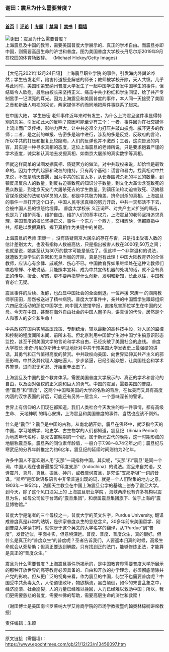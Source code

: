### 谢田：震旦为什么需要普度？

---

#### [首页](../../../..?n13456097) &nbsp;|&nbsp; [评论](../../../../../epoch-comment?n13456097) &nbsp;|&nbsp; [专题](../../../../../epoch-special?n13456097) &nbsp;|&nbsp; [禁闻](../../../../../epoch-news?n13456097) &nbsp;|&nbsp; [禁书](../../../../../books?n13456097) &nbsp;|&nbsp; [翻墙](https://github.com/gfw-breaker/nogfw/blob/master/README.md?n13456097)


<div><img alt="谢田：震旦为什么需要普度？" class="attachment-djy_600_400 size-djy_600_400 wp-post-image" src="https://i.epochtimes.com/assets/uploads/2021/12/id13444862-GettyImages-1166490174-600x400.jpg"/>
<div class="caption">
 上海震旦及中国的教育，需要美国普度大学展示的、真正的学术自由。而震旦亦即中国，则需要高层生命的济世和普度。图为美国普度大学校长丹尼尔斯2019年9月在校园的体育场致辞。 （Michael Hickey/Getty Images)
</div></div><hr/><div class="post_content" id="artbody" itemprop="articleBody">
 <!-- article content begin -->
 <p>
  【大纪元2021年12月24日讯】
  <ok href="https://www.epochtimes.com/gb/tag/%E4%B8%8A%E6%B5%B7%E9%9C%87%E6%97%A6%E8%81%8C%E4%B8%9A%E5%AD%A6%E9%99%A2.html">
   上海震旦职业学院
  </ok>
  的事件，引发海内外舆论哗然；学生告发老师，陷害传道授业解惑的师长；教师被学校开除，天人共愤。几乎与此同时，美国印第安纳州普度大学发生了一起中国学生告发中国学生的事件，但结局令人欣慰，最后由校长来坚持正义、痛击中共小粉红和学生间谍，给了共产专制黑手一记漂亮的耳光。因为上海震旦和美国普度的事件，本人同一天接受了美国之音和新唐人电视的采访，两家媒体不约而同地把两件事联系了起来。
 </p>
 <p>
  在中国大陆，
  <ok href="https://www.epochtimes.com/gb/tag/%E5%AD%A6%E7%94%9F%E5%91%8A%E5%AF%86.html">
   学生告密
  </ok>
  老师事件近年来时有发生，为什么上海震旦这件事显得特别的恶劣、引发如此大的反响？原因可能至少有三个：一者，事件因为在社交媒体上流出而广泛传播，影响力巨大，让中共必须全力打压并敲山振虎、威吓更多的教师；二者，是之前的举报、告密多是暗中进行，涉及的多是反党、反政府的言论，所以中共的打压和报复比较隐晦，人们的反弹也并不激烈；三者，这次告发的内容，其实是一种寻求真相的态度，这位上海震旦的老师所说，只是要求抱着严谨的学术态度，诚实和认真地去发掘真相、如南京大屠杀的真实数字等真相。
 </p>
 <p>
  但就这样简单的试图发掘真相、质疑官方的做法，对中共政权来说，却恰恰是最致命的。因为中共的起家和政权的维持，只有两个基础：谎言和暴力。找真相对中共来说，不啻是晴天霹雳，因为中共的谎言太多，从长春围城杀死的平民的数量，到镇反肃反杀人的数量，到反右迫害致死的知识分子数量，到文化大革命含冤致死的民众数量，到北京天安门大屠杀死去的学生数量，到镇压法轮功迫害致死、活摘器官谋杀致死的法轮功学员的人数，都是中共极力掩盖、拚命封杀的真相。上海震旦的事件一旦打开这个口子，中国人民寻求真相的努力开启，中共一天都活不下去，会被中国人民的愤怒给埋葬。
  <ok href="https://www.epochtimes.com/gb/tag/%E6%99%AE%E5%BA%A6%E5%A4%A7%E5%AD%A6%E6%A0%A1%E9%95%BF.html">
   普度大学校长
  </ok>
  义正词严、对共产主义扩张的痛击，也是为了维护真相、维护自由、维护人们的基本权力。上海震旦的老师坚持追求真理，美国普度的校长坚持正义，事件一个东方一个西方，交相辉映，但都直指中共，都是以发掘真相、捍卫真相作为关键中的关键。
 </p>
 <p>
  上海震旦的老师
  <ok href="https://www.epochtimes.com/gb/tag/%E5%AE%8B%E5%BA%9A%E4%B8%80.html">
   宋庚一
  </ok>
  ，没有质疑南京大屠杀的存在与否，只是指出受害人数的估计差别太大，也没有指称人数被高估，只是指出被害人数在3000到50万之间；也就是说，她甚至认为30万的数字可能是低估了。但这样一个非常温和的说法，就遭致无良学生的告密和无良当局的开除，真是岂有此理！中国大陆教育界的全体教师，应该心有余悸、戚戚然、伤心不已。中国教育界如果继续处在这种让教师们噤若寒蝉、不敢说话，只能照本宣科、成为中共宣传机器的处境的话，就不会有真正的传导、授业、解惑，更不要再指望什么创新、发明和新知，长此以往，中国教育必亡无疑。
 </p>
 <p>
  震旦事件的后续、发酵，也凸显中国社会的全面倒退。一位声援
  <ok href="https://www.epochtimes.com/gb/tag/%E5%AE%8B%E5%BA%9A%E4%B8%80.html">
   宋庚一
  </ok>
  的湖南教师李田田，居然被送进了精神病院。普度大学事件中，亲共的中国留学生跟踪组织六四纪念活动的那位中国学生, 向中国大使馆举报，直接危害那位学生在中国的父母。今天在中国，甚至在海外自由社会的中国人圈子内，讲真话的代价，居然是个人和家人的安全和生命！
 </p>
 <p>
  中共政权在国内实施高压政策、专制统治，辅以最新的高科技手段，对人民的监控和控制的程度闻所未闻、前所未有。但北京利用中国留学生对中国学生搞意识形态监控，甚至干预美国大学的言论和学术自由，已经突破了美国社会的底线。
  <ok href="https://www.epochtimes.com/gb/tag/%E6%99%AE%E5%BA%A6%E5%A4%A7%E5%AD%A6%E6%A0%A1%E9%95%BF.html">
   普度大学校长
  </ok>
  米奇·丹尼尔斯博士罕见地针对中共干预美国大学发表史上最强硬的讲话，其勇气和正气值得高度的赞赏。中共政权向美国、向世界延伸其共产主义的邪恶影响，中共及其代理人咄咄逼人、步步紧逼，已经引起众怒，让美国社会和学术界警觉，进而忍无可忍、开始重拳出击了。
 </p>
 <p>
  上海震旦及中国的整个教育体系，需要美国普度大学展示的、真正的学术和言论的自由，以及面对强权的正义感和巨大的勇气。中国的震旦，需要美国的普度。但“震旦”和“普度”，这两个中国和美国的大学的名称的背后，在优美而又具有高度内涵的汉字表面的背后，可能还有另外一层含义、一个意味深长的警讯。
 </p>
 <p>
  世界上有信仰的人们现在都知道，我们人类社会今天发生的每一件事情，都有高级生命、
  <ok href="https://www.epochtimes.com/gb/tag/%E5%A4%A9%E5%9C%B0%E7%A5%9E%E6%98%8E.html">
   天地神明
  </ok>
  的精心安排，上海震旦和美国普度的事件，当然也应该不例外。
 </p>
 <p>
  什么是“震旦”？震旦是中国的古称。从南北朝开始，震旦在佛经中，就泛指今天的中国。学习地质学、地史学、古生物学的人们都知道，震旦纪（Sinian Period）为地质年代名称，是元古宙晚期的一个纪，属于新元古代的晚期，这一时期形成的地层称震旦系。震旦系的同位素年龄值，一般介于7.98～8.74亿年之间；震旦纪与寒武纪的分界年龄推定为约6亿年，震旦纪的延续时间则约为2亿年。
 </p>
 <p>
  许多中国人不喜欢别人用“支那”一词指称中国，其实呢，“支那”和“震旦”是同一个词，中国人现在也普遍接受“印度支那”（Indochina）的说法。震旦来自梵语，又译震丹、真丹、真旦、振旦、神丹，或者摩诃震旦，是梵语“支那斯坦”一词的音译。“斯坦”是印欧语系语言中非常普遍出现的词，就是一个人们聚集的地方之意。1903年－1952年，法国天主教会在中国上海震旦公学的基础上创办了震旦大学。到今天，除了这个风口浪尖上的
  <ok href="https://www.epochtimes.com/gb/tag/%E4%B8%8A%E6%B5%B7%E9%9C%87%E6%97%A6%E8%81%8C%E4%B8%9A%E5%AD%A6%E9%99%A2.html">
   上海震旦职业学院
  </ok>
  ，海峡两岸也有许多机构以震旦为名，如母公司位于台湾的”震旦集团”，和隶属震旦集团旗下、位于上海的”震旦博物馆。”
 </p>
 <p>
  普度大学是笔者的三个母校之一，普度大学的英文名字，Purdue University, 翻译成普度真是非常的贴切，是佛家普度众生的慈悲含义。30多年前来美国留学、刚到普度大学读书时，就惊讶于这个英文的大学名字的翻译，从“Purdue”到“普度”，发音近似，字面朴实，但意境深远。普度、普度、普度众生，真的很好。但什么是真正的“普度众生”的普度呢？圣者告诉我们，人要返本归真的时候，高级生命就会从旁帮助；但真正要达到解脱，只有找到正的法门，能够修炼正法，才能算是真正的“普度众生。”
 </p>
 <p>
  震旦为什么需要普度？上海震旦事件所揭示的，是中国教育界需要普度大学所展示的那种开放世界的高等教育必须具备的、自由和开放的办学理念，必须彻底清除共产党的影响。但从更广泛的视角来看，作为震旦的中国，何尝不也需要普度呢？中国受中共荼毒太久，人伦道德败坏，物欲横流，黑白颠倒，如今的末世乱象之中，经济崩溃、社会崩裂，人的力量已经难以挽回，人力已经难以救助中国；所以，我们更需要慈悲的普度，需要神佛的帮助，需要高层生命的济世和救赎！
 </p>
 <p>
  （谢田博士是美国南卡罗莱纳大学艾肯商学院的市场学教授暨约翰奥林棕榈讲席教授）
 </p>
 <p>
  责任编辑：朱颖
 </p>
 <!-- article content end -->
 <div id="below_article_ad">
 </div>
</div>


---

原文链接（需翻墙）：https://www.epochtimes.com/gb/21/12/23/n13456097.htm